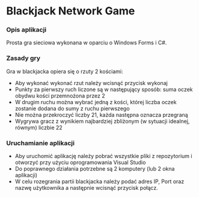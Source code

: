 # Blackjack Network Game

### Opis aplikacji

Prosta gra sieciowa wykonana w oparciu o Windows Forms i C#.

### Zasady gry

Gra w blackjacka opiera się o rzuty 2 kościami:

* Aby wykonać wykonać rzut należy wcisnąć przycisk wykonaj
* Punkty za pierwszy ruch liczone są w następujący sposób: suma oczek obydwu kości przemnożona przez 2
* W drugim ruchu można wybrać jedną z kości, której liczba oczek zostanie dodana do sumy z ruchu pierwszego
* Nie można przekroczyć liczby 21, każda następna oznacza przegraną
* Wygrywa gracz z wynikiem najbardziej zbliżonym (w sytuacji idealnej, równym) liczbie 22

### Uruchamianie aplikacji

* Aby uruchomić aplikację należy pobrać wszystkie pliki z repozytorium i otworzyć przy użyciu oprogramowania Visual Studio
* Do poprawnego działania potrzebne są 2 komputery (lub 2 okna aplikacji)
* W celu rozegrania partii blackjacka należy podać adres IP, Port oraz nazwę użytkownika a następnie wcisnąć przycisk połącz.

